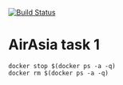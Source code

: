 
[![Build Status](https://travis-ci.com/rizviews/airasia-test-task1.svg?branch=master)](https://travis-ci.com/rizviews/airasia-test-task1)

# AirAsia task 1

```
docker stop $(docker ps -a -q)
docker rm $(docker ps -a -q)
```

